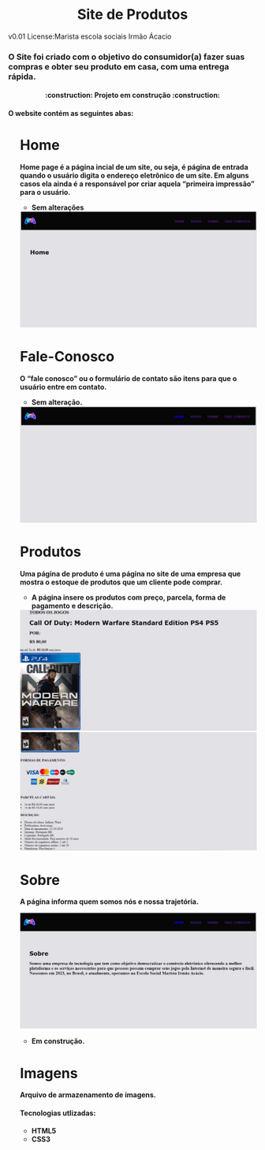 <h1 align="center">Site de Produtos</h1>
<p>v0.01 License:Marista escola sociais Irmão Ácacio</p>
<h3>O Site foi criado com o objetivo do consumidor(a) fazer suas compras e obter seu produto em casa, com uma entrega rápida.</h3>
<h4 align="center"> :construction: Projeto em construção :construction:</h4>
<h4>O website contém as seguintes abas:<h4>
<ol>
<h1>Home</h1>
<p>Home page é a página incial de um site, ou seja, é página de entrada quando o usuário digita o endereço eletrônico de um site. Em alguns casos ela ainda é a responsável por criar aquela “primeira impressão” para o usuário.</p>
<ul>
<li>Sem alterações</li>
</ul>
<img src=Imagenss/Captura%20de%20tela%202023-08-22%20092306.png>
<h1>Fale-Conosco</h1>
<p>O “fale conosco” ou o formulário de contato são itens para que o usuário entre em contato.</p>
<ul>
<li>Sem alteração.</li>
</ul>
<img src=Imagenss/Captura%20de%20tela%202023-08-25%20074644.png>
<h1>Produtos</h1>
<p>Uma página de produto é uma página no site de uma empresa que mostra o estoque de produtos que um cliente pode comprar.</p>
<ul>
<li> A página insere os produtos com preço, parcela, forma de pagamento e descrição.</li>
</ul>
<img src=Imagenss/Captura%20de%20tela%202023-08-25%20075939.png>
<img src=Imagenss/Captura%20de%20tela%202023-08-25%20080254.png>

<h1>Sobre</h1>
<p>A página informa quem somos nós e nossa trajetória.</p>
<img src=Imagenss/Captura%20de%20tela%202023-08-25%20081010.png>
<ul>
<li>Em construção.</li>
</ul>
<h1>Imagens</h1>
<p>Arquivo de armazenamento de imagens.</p> 
<h4><b>Tecnologias utlizadas:</b></h4>
<ul>
<li>HTML5</li>
<li>CSS3</li>
</ul>



